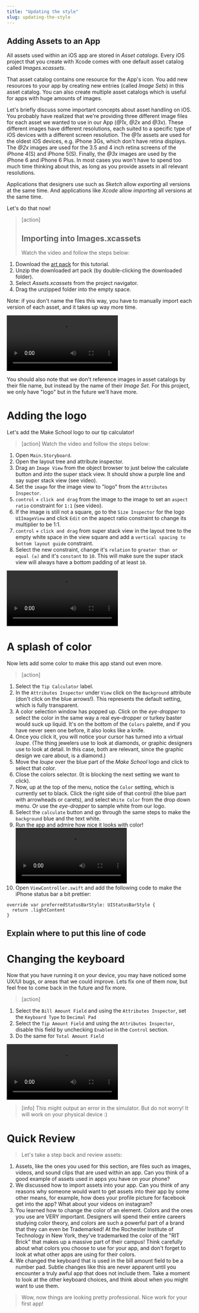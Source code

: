 ```yaml
---
title: "Updating the style"
slug: updating-the-style
---
```


## Adding Assets to an App

All assets used within an iOS app are stored in *Asset catalogs*. Every iOS project that you create with Xcode comes with one default asset catalog called *Images.xcassets*.

That asset catalog contains one resource for the App's icon. You add new resources to your app by creating new entries (called *Image Sets*) in this asset catalog. You can also create multiple asset catalogs which is useful for apps with huge amounts of images.

Let's briefly discuss some important concepts about asset handling on iOS. You probably have realized that we're providing three different image files for each asset we wanted to use in our App (*@1x*, *@2x* and *@3x*). These different images have different resolutions, each suited to a specific type of iOS devices with a different screen resolution. The *@1x* assets are used for the oldest iOS devices, e.g. iPhone 3Gs, which don't have retina displays. The *@2x* images are used for the 3.5 and 4 inch retina screens of the iPhone 4(S) and iPhone 5(S). Finally, the *@3x* images are used by the iPhone 6 and iPhone 6 Plus. In most cases you won't have to spend too much time thinking about this, as long as you provide assets in all relevant resolutions.

Applications that designers use such as _Sketch_ allow *exporting* all versions at the same time. And applications like _Xcode_ allow *importing* all versions at the same time.

Let's do that now!

> [action]
> ## Importing into Images.xcassets
> Watch the video and follow the steps below:
>
1. Download the [art pack](https://github.com/MakeSchool-Tutorials/Tip-Calculator-Swift3/raw/master/logo.zip) for this tutorial.
1. Unzip the downloaded art pack (by double-clicking the downloaded folder).
1. Select *Assets.xcassets* from the project navigator.
1. Drag the unzipped folder into the empty space.
>
Note: if you don't name the files this way, you have to manually import each version of each asset, and it takes up way more time.
>
![ms-video](https://s3.amazonaws.com/mgwu-misc/TipCalculator-Swift3/19_add_assets.mp4)

You should also note that we don't reference images in asset catalogs by their file name, but instead by the name of their _Image Set_. For this project, we only have "logo" but in the future we'll have more.

# Adding the logo

Let's add the Make School logo to our tip calculator!

>[action]
> Watch the video and follow the steps below:
>
1. Open `Main.Storyboard`.
1. Open the layout tree and attribute inspector.
1. Drag an `Image View` from the object browser to just below the calculate button and _into_ the super stack view. It should show a purple line and say super stack view (see video).
1. Set the `image` for the image view to "logo" from the `Attributes Inspector`.
1. `control` + `click and drag` from the image to the image to set an `aspect ratio` constraint for `1:1` (see video).
1. If the image is still not a square, go to the `Size Inspector` for the logo `UIImageView` and click `Edit` on the aspect ratio constraint to change its multiplier to be 1:1.
1. `control` + `click and drag` from super stack view in the layout tree to the empty white space in the view square and add a `vertical spacing to bottom layout guide` constraint.
1. Select the new constraint, change it's `relation` to `greater than or equal (≥)`  and it's `constant` to `10`. This will make sure the super stack view will always have a bottom padding of at least `10`.
>
![ms-video](https://s3.amazonaws.com/mgwu-misc/TipCalculator-Swift3/20_adding_logo.mp4)

# A splash of color

Now lets add some color to make this app stand out even more.

>[action]
>
1. Select the `Tip Calculator` label.
1. In the `Attributes Inspector` under `View` click on the `Background` attribute (don't click on the blue arrows!). This represents the default setting, which is fully transparent.
1. A color selection window has popped up. Click on the _eye-dropper_ to select the color in the same way a real eye-dropper or turkey baster would suck up liquid. It's on the bottom of the `Colors` palette, and if you have never seen one before, it also looks like a knife.
1. Once you click it, you will notice your cursor has turned into a virtual _loupe_. (The thing jewelers use to look at diamonds, or graphic designers use to look at detail. In this case, both are relevant, since the graphic design we care about, is a diamond.)
1. Move the _loupe_ over the blue part of the _Make School_ logo and click to select that color.
1. Close the colors selector. (It is blocking the next setting we want to click).
1. Now, up at the top of the menu, notice the `Color` setting, which is currently set to black. Click the right side of that control (the blue part with arrowheads or carets), and select `White Color` from the drop down menu. Or use the _eye-dropper_ to sample white from our logo.
1. Select the `calculate` button and go through the same steps to make the `background` blue and the text white.
1. Run the app and admire how nice it looks with color! ![ms-video](https://s3.amazonaws.com/mgwu-misc/TipCalculator-Swift3/22_adding_color.mp4)
1. Open `ViewController.swift` and add the following code to make the iPhone status bar a bit prettier:
>
```
override var preferredStatusBarStyle: UIStatusBarStyle {
  return .lightContent
}
```
## Explain where to put this line of code ##

# Changing the keyboard

Now that you have running it on your device, you may have noticed some UX/UI bugs, or areas that we could improve. Lets fix one of them now, but feel free to come back in the future and fix more.

>[action]
>
1. Select the `Bill Amount Field` and using the `Attributes Inspector`, set the `Keyboard Type` to `Decimal Pad`
1. Select the `Tip Amount Field` and using the `Attributes Inspector`, disable this field by unchecking `Enabled` in the `Control` section.
1. Do the same for `Total Amount Field`
>
![ms-video](https://s3.amazonaws.com/mgwu-misc/TipCalculator-Swift3/23_change_keyboard.mp4)

<!--  -->

>[info]
>This might output an error in the simulator. But do not worry! It will work on your physical device :)

# Quick Review

> Let's take a step back and review assets:
>
1. Assets, like the ones you used for this section, are files such as images, videos, and sound clips that are used within an app. Can you think of a good example of assets used in apps you have on your phone?
1. We discussed how to import assets into your app. Can you think of any reasons why someone would want to get assets into their app by some other means, for example, how does your profile picture for facebook get into the app? What about your videos on instagram?
1. You learned how to change the color of an element. Colors and the ones you use are VERY important. Designers will spend their entire careers studying color theory, and colors are such a powerful part of a brand that they can even be Trademarked! At the Rochester Institute of Technology in New York, they've trademarked the color of the "RIT Brick" that makes up a massive part of their campus! Think carefully about what colors you choose to use for your app, and don't forget to look at what other apps are using for their colors.
1. We changed the keyboard that is used in the bill amount field to be a number pad. Subtle changes like this are never apparent until you encounter a truly awful app that does not include them. Take a moment to look at the other keyboard choices, and think about when you might want to use them.
>
> Wow, now things are looking pretty professional. Nice work for your first app!
